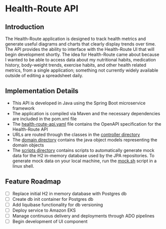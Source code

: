# Health-Route API

## Introduction

The Health-Route application is designed to track health metrics and generate useful diagrams and
    charts that clearly display trends over time. The API provides the ability to interface with
    the Health-Route UI that will begin development shortly. The idea for Health-Route came about
    because I wanted to be able to access data about my nutritional habits, medication history,
    body-weight trends, exercise habits, and other health related metrics, from a single application;
    something not currently widely available outside of editing a spreadsheet daily.

## Implementation Details

* This API is developed in Java using the Spring Boot microservice framework
* The application is compiled via Maven and the necessary dependencies are included in the pom.xml file
* The [health-route-api.yaml](./health-route-api.yaml) file contains the OpenAPI specification for the
    Health-Route API
* URLs are routed through the classes in the [controller directory](./src/main/java/dev/joshtaylor/healthrouteapi/controller)
* The [domain directory](./src/main/java/dev/joshtaylor/healthrouteapi/domain) contains the java object models
    representing the domain objects
* The [scripts directory](./scripts) contains scripts to automatically generate mock data for the H2 in-memory
database used by the JPA repositories. To generate mock data on your local machine, run the 
[mock.sh](./scripts/mock.sh) script in a linux shell.

## Feature Roadmap

- [ ] Replace initial H2 in memory database with Postgres db
- [ ] Create db init container for Postgres db
- [ ] Add liquibase functionality for db versioning
- [ ] Deploy service to Amazon EKS 
- [ ] Manage continuous delivery and deployments through ADO pipelines
- [ ] Begin development of UI component